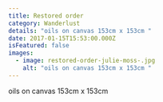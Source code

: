 ```yaml
---
title: Restored order
category: Wanderlust
details: "oils on canvas 153cm x 153cm "
date: 2017-01-15T15:53:00.000Z
isFeatured: false
images:
  - image: restored-order-julie-moss-.jpg
    alt: "oils on canvas 153cm x 153cm "
---
```

oils on canvas 153cm x 153cm